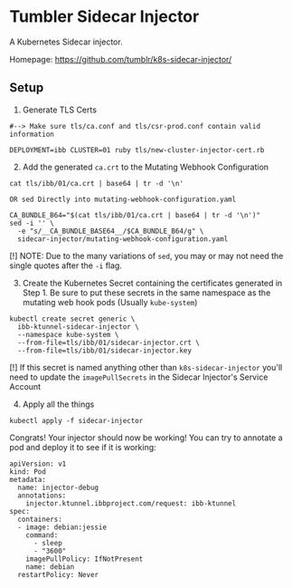 # Tumbler Sidecar Injector

A Kubernetes Sidecar injector.

Homepage: https://github.com/tumblr/k8s-sidecar-injector/

## Setup

1. Generate TLS Certs

```
#--> Make sure tls/ca.conf and tls/csr-prod.conf contain valid information

DEPLOYMENT=ibb CLUSTER=01 ruby tls/new-cluster-injector-cert.rb
```

2. Add the generated `ca.crt` to the Mutating Webhook Configuration

```
cat tls/ibb/01/ca.crt | base64 | tr -d '\n'

OR sed Directly into mutating-webhook-configuration.yaml

CA_BUNDLE_B64="$(cat tls/ibb/01/ca.crt | base64 | tr -d '\n')"
sed -i '' \
  -e "s/__CA_BUNDLE_BASE64__/$CA_BUNDLE_B64/g" \
  sidecar-injector/mutating-webhook-configuration.yaml
```

[!] NOTE: Due to the many variations of `sed`, you may or may not need the single quotes after the `-i` flag.

3. Create the Kubernetes Secret containing the certificates generated in Step 1. Be sure to put these secrets in the same namespace as the mutating web hook pods (Usually `kube-system`)

```
kubectl create secret generic \
  ibb-ktunnel-sidecar-injector \
  --namespace kube-system \
  --from-file=tls/ibb/01/sidecar-injector.crt \
  --from-file=tls/ibb/01/sidecar-injector.key
```

[!] If this secret is named anything other than `k8s-sidecar-injector` you'll need to update the `imagePullSecrets` in the Sidecar Injector's Service Account

4. Apply all the things

```
kubectl apply -f sidecar-injector
```

Congrats! Your injector should now be working! You can try to annotate a pod and deploy it to see if it is working:

```
apiVersion: v1
kind: Pod
metadata:
  name: injector-debug
  annotations:
    injector.ktunnel.ibbproject.com/request: ibb-ktunnel
spec:
  containers:
  - image: debian:jessie
    command:
      - sleep
      - "3600"
    imagePullPolicy: IfNotPresent
    name: debian
  restartPolicy: Never
```
